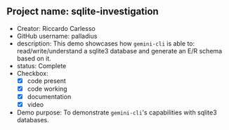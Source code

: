 ## Project name: sqlite-investigation

* Creator: Riccardo Carlesso
* GitHub username: palladius
* description: This demo showcases how `gemini-cli` is able to: read/write/understand a sqlite3 database and generate an E/R schema based on it.
* status: Complete
* Checkbox:
    * [X] code present
    * [X] code working
    * [X] documentation
    * [X] video
* Demo purpose: To demonstrate `gemini-cli`'s capabilities with sqlite3 databases.
